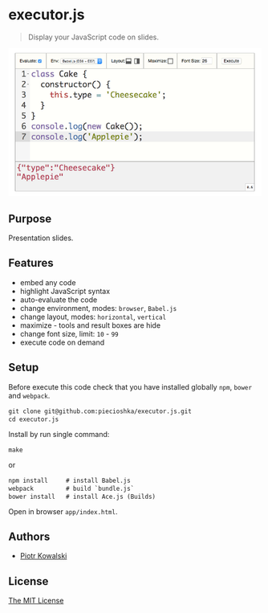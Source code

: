 # executor.js

> Display your JavaScript code on slides.

![executor](./images/screen.jpg)

## Purpose

Presentation slides.

## Features

 - embed any code
 - highlight JavaScript syntax
 - auto-evaluate the code
 - change environment, modes: `browser`, `Babel.js`
 - change layout, modes: `horizontal`, `vertical`
 - maximize - tools and result boxes are hide
 - change font size, limit: `10` - `99`
 - execute code on demand

## Setup

Before execute this code check that you have installed globally `npm`, `bower` and `webpack`.

```
git clone git@github.com:piecioshka/executor.js.git
cd executor.js
```

Install by run single command:

```
make
```

or

```
npm install     # install Babel.js
webpack         # build `bundle.js`
bower install   # install Ace.js (Builds)
```

Open in browser `app/index.html`.

## Authors

 - [Piotr Kowalski](http://twitter.com/piecioshka)

## License

[The MIT License](http://piecioshka.mit-license.org)
